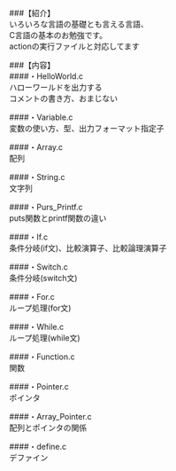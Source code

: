 ###【紹介】  
いろいろな言語の基礎とも言える言語、  
C言語の基本のお勉強です。  
actionの実行ファイルと対応してます  

###【内容】  
####・HelloWorld.c  
ハローワールドを出力する  
コメントの書き方、おまじない  

####・Variable.c  
変数の使い方、型、出力フォーマット指定子  
  
####・Array.c  
配列  
  
####・String.c  
文字列  
  
####・Purs_Printf.c  
puts関数とprintf関数の違い  
  
####・If.c  
条件分岐(if文)、比較演算子、比較論理演算子  
  
####・Switch.c  
条件分岐(switch文)  
  
####・For.c  
ループ処理(for文)  
  
####・While.c  
ループ処理(while文)  
  
####・Function.c  
関数  
  
####・Pointer.c  
ポインタ  
  
####・Array_Pointer.c  
配列とポインタの関係  
  
####・define.c  
デファイン  
  
